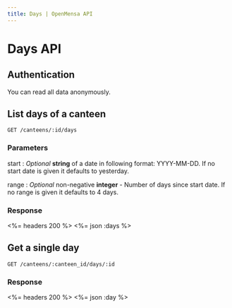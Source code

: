 ```yaml
---
title: Days | OpenMensa API
---
```


# Days API

## Authentication

You can read all data anonymously.

## List days of a canteen

	GET /canteens/:id/days

### Parameters

start
: _Optional_ **string** of a date in following format: YYYY-MM-DD. If no start date is given it defaults to yesterday.

range
: _Optional_ non-negative **integer** - Number of days since start date. If no range is given it defaults to 4 days.

### Response

<%= headers 200 %>
<%= json :days %>

## Get a single day

	GET /canteens/:canteen_id/days/:id

### Response

<%= headers 200 %>
<%= json :day %>